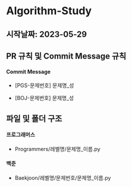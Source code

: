 # Algorithm-Study

## 시작날짜: 2023-05-29

## PR 규칙 및 Commit Message 규칙

#### Commit Message

- [PGS-문제번호] 문제명_성

- [BOJ-문제번호] 문제명_성

## 파일 및 폴더 구조

#### 프로그래머스

- Programmers/레벨명/문제명_이름.py

#### 백준

- Baekjoon/레벨명/문제번호/문제명_이름.py
